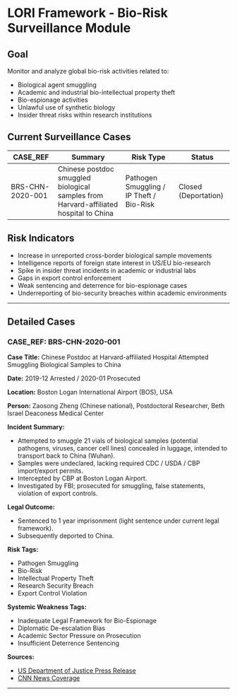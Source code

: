 # LORI Framework - Bio-Risk Surveillance Module

## Goal
Monitor and analyze global bio-risk activities related to:
- Biological agent smuggling
- Academic and industrial bio-intellectual property theft
- Bio-espionage activities
- Unlawful use of synthetic biology
- Insider threat risks within research institutions

## Current Surveillance Cases

| CASE_REF | Summary | Risk Type | Status |
|--------------------|---------------------------------------------------------------|-----------------------------------------|---------|
| BRS-CHN-2020-001 | Chinese postdoc smuggled biological samples from Harvard-affiliated hospital to China | Pathogen Smuggling / IP Theft / Bio-Risk | Closed (Deportation) |

## Risk Indicators

- Increase in unreported cross-border biological sample movements
- Intelligence reports of foreign state interest in US/EU bio-research
- Spike in insider threat incidents in academic or industrial labs
- Gaps in export control enforcement
- Weak sentencing and deterrence for bio-espionage cases
- Underreporting of bio-security breaches within academic environments

---

## Detailed Cases

### CASE_REF: BRS-CHN-2020-001

**Case Title:**
Chinese Postdoc at Harvard-affiliated Hospital Attempted Smuggling Biological Samples to China

**Date:**
2019-12 Arrested / 2020-01 Prosecuted

**Location:**
Boston Logan International Airport (BOS), USA

**Person:**
Zaosong Zheng (Chinese national), Postdoctoral Researcher, Beth Israel Deaconess Medical Center

**Incident Summary:**
- Attempted to smuggle 21 vials of biological samples (potential pathogens, viruses, cancer cell lines) concealed in luggage, intended to transport back to China (Wuhan).
- Samples were undeclared, lacking required CDC / USDA / CBP import/export permits.
- Intercepted by CBP at Boston Logan Airport.
- Investigated by FBI; prosecuted for smuggling, false statements, violation of export controls.

**Legal Outcome:**
- Sentenced to 1 year imprisonment (light sentence under current legal framework).
- Subsequently deported to China.

**Risk Tags:**
- Pathogen Smuggling
- Bio-Risk
- Intellectual Property Theft
- Research Security Breach
- Export Control Violation

**Systemic Weakness Tags:**
- Inadequate Legal Framework for Bio-Espionage
- Diplomatic De-escalation Bias
- Academic Sector Pressure on Prosecution
- Insufficient Deterrence Sentencing

**Sources:**
- [US Department of Justice Press Release](https://www.justice.gov/usao-ma/pr/chinese-national-sentenced-prison-attempting-smuggle-research-samples-out-united-states)
- [CNN News Coverage](https://edition.cnn.com/2020/01/30/us/harvard-chemistry-chair-charged/index.html)

---



